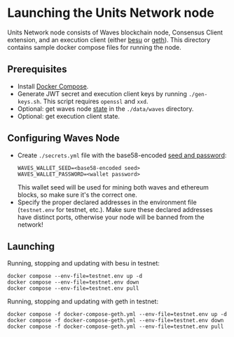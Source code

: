 # Launching the Units Network node
Units Network node consists of Waves blockchain node, Consensus Client extension, and an execution client (either [besu](https://besu.hyperledger.org) or [geth](https://geth.ethereum.org)). This directory contains sample docker compose files for running the node.

## Prerequisites
* Install [Docker Compose](https://docs.docker.com/compose/install/).
* Generate JWT secret and execution client keys by running `./gen-keys.sh`. This script requires `openssl` and `xxd`.
* Optional: get waves node [state](https://docs.waves.tech/en/waves-node/options-for-getting-actual-blockchain/state-downloading-and-applying) in the `./data/waves` directory.
* Optional: get execution client state.

## Configuring Waves Node
* Create `./secrets.yml` file with the base58-encoded [seed and password](https://docs.waves.tech/en/waves-node/how-to-work-with-node-wallet):
  ```
  WAVES_WALLET_SEED=<base58-encoded seed>
  WAVES_WALLET_PASSWORD=<wallet password>
  ```
  This wallet seed will be used for mining both waves and ethereum blocks, so make sure it's the correct one.
* Specify the proper declared addresses in the environment file (`testnet.env` for testnet, etc.). Make sure these declared addresses have distinct ports, otherwise your node will be banned from the network!

## Launching
Running, stopping and updating with besu in testnet:
```
docker compose --env-file=testnet.env up -d
docker compose --env-file=testnet.env down
docker compose --env-file=testnet.env pull
```
Running, stopping and updating with geth in testnet:
```
docker compose -f docker-compose-geth.yml --env-file=testnet.env up -d
docker compose -f docker-compose-geth.yml --env-file=testnet.env down
docker compose -f docker-compose-geth.yml --env-file=testnet.env pull
```
